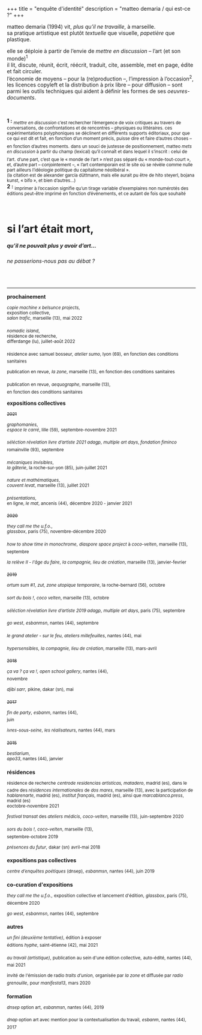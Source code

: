+++
title = "enquête d'identité"
description = "matteo demaria / qui est-ce ?"
+++

matteo demaria (1994) vit, *plus qu’il ne travaille*, à marseille. </br>
sa pratique artistique est plutôt *textuelle* que visuelle, *papetière* que plastique.</br>

elle se déploie à partir de l’envie de *mettre en discussion* – l’art (et son monde)<sup>1</sup></br>
il lit, discute, réunit, écrit, réécrit, traduit, cite, assemble, met en page, édite et fait circuler.</br>
l’économie de moyens – pour la (re)production –, l’impression à l’occasion<sup>2</sup>, les licences copyleft et la distribution à prix libre – pour diffusion – sont parmi les outils techniques qui aident à définir les formes de ses *oeuvres-documents*.</br>

</br>

**1 :** <sub>*mettre en discussion* c’est rechercher l’émergence de voix critiques au travers de conversations, de confrontations et de rencontres – physiques ou littéraires.
ces expérimentations polyphoniques se déclinent en différents supports éditoriaux, pour que ce qui est dit et fait, en fonction d’un moment précis, puisse dire et faire d’autres choses – en fonction d’autres moments.</sub>
<sub>dans un souci de justesse de positionnement, matteo *mets en discussion* à partir du champ (lexical) qu’il connaît et dans lequel il s’inscrit : celui de l’art.</sub>
<sub>d’une part, c’est que le « monde de l’art » n’est pas séparé du « monde-tout-court », et, d’autre part – conjointement –, « l’art contemporain est le site où se révèle comme nulle part ailleurs l’idéologie politique du capitalisme néolibéral ».</sub></br>
<sub>(la citation est de alexander garcía düttmann, mais elle aurait pu être de hito steyerl, bojana kunst, « bifo », et bien d’autres…)</sub></br>
**2 :** <sub>imprimer à l’occasion signifie qu’un tirage variable d’exemplaires non numérotés des éditions peut-être imprimé en fonction d’événements, et ce autant de fois que souhaité</sub></br>

</br>

# si l’art était mort,
##### qu’il ne pouvait plus y avoir d’art…
###### ne passerions-nous pas au débat ?

</br>

***

**prochainement**

<sup>*copie machine x belsunce projects*,</sup></sup>  
<sup>exposition collective,</sup></sup>  
<sup>*salon trafic*, marseille (13),</sup>
<sup>mai 2022</sup>

<sup>*nomadic island*,</sup></sup>  
<sup>résidence de recherche,</sup></sup>  
<sup>differdange (lu),</sup>
<sup>juillet-août 2022</sup>

<sup>résidence avec samuel bosseur,</sup>
<sup>_atelier sumo_, lyon (69),</sup>
<sup>en fonction des conditions sanitaires</sup>

<sup>publication en revue,</sup>
<sup>_la zone_, marseille (13),</sup>
<sup>en fonction des conditions sanitaires</sup>

<sup>publication en revue,</sup>
<sup>_aequographe_, marseille (13),</sup>  
<sup>en fonction des conditions sanitaires</sup>

**expositions collectives**

<sup>~~2021~~</sup>

<sup>*graphomanies*,</sup>   
<sup>*espace le carré*, lille (59),</sup>
<sup>septembre-novembre 2021</sup>

<sup>_séléction révelation livre d’artiste 2021 adagp_,</sup>
<sup>_multiple art days_, *fondation fiminco* romainville (93),</sup>
<sup>septembre</sup>

<sup>*mécaniques invisibles*,</sup>   
<sup>*la gâterie*, la roche-sur-yon (85),</sup>
<sup>juin-juillet 2021</sup>

<sup>*nature et mathématiques*,</sup>   
<sup>*couvent levat*, marseille (13),</sup>
<sup>juillet 2021</sup>

<sup>*présentations*,</sup>  
<sup>en ligne, *le mat*, ancenis (44),</sup>
<sup>décembre 2020 - janvier 2021</sup>

<sup>~~2020~~</sup>

<sup>*they call me the u.f.o.*,</sup>   
<sup>*glassbox*, paris (75),</sup>
<sup>novembre-décembre 2020</sup>

<sup>_how to show time in monochrome_,</sup>
<sup>_diaspore space project_ à _coco-velten_, marseille (13),</sup>
<sup>septembre</sup>

<sup>_la relève II - l'âge du faire_,</sup>
<sup>_la compagnie, lieu de création_, marseille (13),</sup>
<sup>janvier-fevrier</sup>

<sup>~~2019~~</sup>

<sup>_ortum sum #1_,</sup>
<sup>_zut, zone utopique temporaire_, la roche-bernard (56),</sup>
<sup>octobre</sup>

<sup>_sort du bois !_,</sup>
<sup>_coco velten_, marseille (13),</sup>
<sup>octobre</sup>  

<sup>_séléction révelation livre d’artiste 2019 adagp_,</sup>
<sup>_multiple art days_, paris (75),</sup>
<sup>septembre</sup>

<sup>_go west_,</sup>
<sup>_esbanmsn_, nantes (44),</sup>
<sup>septembre</sup>

<sup>_le grand atelier - sur le feu_,</sup>
<sup>_ateliers millefeuilles_, nantes (44),</sup>
<sup>mai</sup>

<sup>_hypersensibles_,</sup>
<sup>_la compagnie, lieu de création_, marseille (13),</sup>
<sup>mars-avril</sup>

<sup>~~2018~~</sup>

<sup>_ça va ? ça va !_,</sup>
<sup>_open school gallery_, nantes (44),</sup>  
<sup>novembre</sup>

<sup>_djibi sarr_,</sup>
<sup>pikine, dakar (sn),</sup>
<sup>mai</sup>

<sup>~~2017~~</sup>

<sup>_fin de party_,</sup>
<sup>_esbanm_, nantes (44),</sup>  
<sup>juin</sup></sup>  

<sup>_ivres-sous-seine_,</sup>
<sup>_les réalisateurs_, nantes (44),</sup>
<sup>mars</sup>

<sup>~~2015~~</sup>

<sup>_bestiarium_,</sup>  
<sup>_apo33_, nantes (44),</sup>
<sup>janvier</sup>

**résidences**

<sup>résidence de recherche</sup>
<sup>_centrode residencias artistícas, matadero_, madrid (es), dans le cadre des _résidences internationales_ de _dos mares_, marseille (13), avec la participation de _hablarenarte_, madrid (es), _institut français_, madrid (es), ainsi que _marcablanca.press_, madrid (es)</sup>  
<sup>eoctobre-novembre 2021</sup>

<sup>_festival transat_ des _ateliers médicis_,</sup>
<sup>_coco-velten_, marseille (13),</sup>
<sup>juin-septembre 2020</sup>

<sup>_sors du bois !_,</sup>
<sup>_coco-velten_, marseille (13),</sup>  
<sup>septembre-octobre 2019</sup>  

<sup>_présences du futur_,</sup>
<sup>dakar (sn)</sup>
<sup>avril-mai 2018</sup>  

**expositions pas collectives**

<sup>_centre d’enquêtes poétiques_ (dnsep),</sup>
<sup>_esbanmsn_, nantes (44),</sup>
<sup>juin 2019</sup>

**co-curation d'expositions**

<sup>_they call me the u.f.o._,</sup>
<sup>exposition collective et lancement d'édition,</sup>
<sup>_glassbox_, paris (75),</sup>
<sup>décembre 2020</sup>

<sup>_go west_,</sup>
<sup>_esbanmsn_, nantes (44),</sup>
<sup>septembre</sup>  

**autres**

<sup>_un fini (deuxième tentative)_,</sup>
<sup>édition à exposer</sup>  
<sup>éditions _hyphe_, saint-étienne (42),</sup>
<sup>mai 2021</sup>

<sup>_au travail (artistique)_,</sup>
<sup>publication au sein d'une édition collective,</sup>
<sup>auto-édité, nantes (44),</sup>  
<sup>mai 2021</sup>

<sup>invité de l'émission de radio _traits d'union_,</sup>
<sup>organisée par _la zone_ et diffusée par _radio grenouille_,</sup>
<sup>pour _manifesta13_,</sup>
<sup>mars 2020</sup>

**formation**

<sup>_dnsep_ option art,</sup>
<sup>_esbanmsn_, nantes (44),</sup>
<sup>2019</sup>

<sup>_dnap_ option art avec mention pour la contextualisation du travail,</sup>
<sup>_esbanm_, nantes (44),</sup>
<sup>2017</sup>
